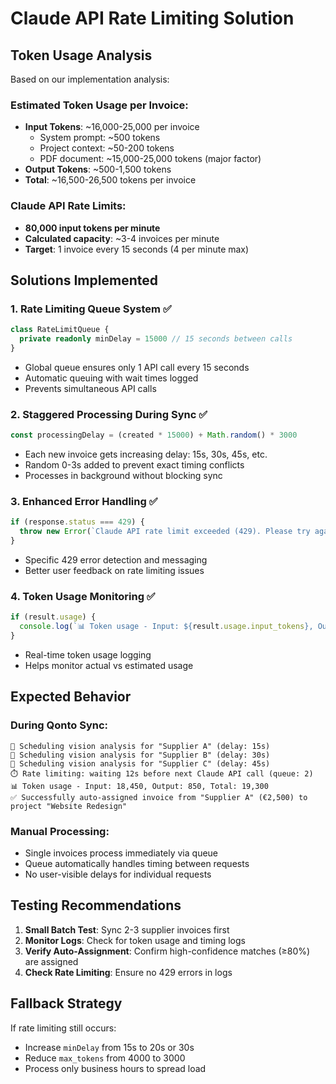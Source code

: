 # Claude API Rate Limiting Solution

## Token Usage Analysis

Based on our implementation analysis:

### **Estimated Token Usage per Invoice:**
- **Input Tokens**: ~16,000-25,000 per invoice
  - System prompt: ~500 tokens
  - Project context: ~50-200 tokens  
  - PDF document: ~15,000-25,000 tokens (major factor)
- **Output Tokens**: ~500-1,500 tokens
- **Total**: ~16,500-26,500 tokens per invoice

### **Claude API Rate Limits:**
- **80,000 input tokens per minute**
- **Calculated capacity**: ~3-4 invoices per minute
- **Target**: 1 invoice every 15 seconds (4 per minute max)

## Solutions Implemented

### 1. **Rate Limiting Queue System** ✅
```typescript
class RateLimitQueue {
  private readonly minDelay = 15000 // 15 seconds between calls
}
```
- Global queue ensures only 1 API call every 15 seconds
- Automatic queuing with wait times logged
- Prevents simultaneous API calls

### 2. **Staggered Processing During Sync** ✅
```typescript
const processingDelay = (created * 15000) + Math.random() * 3000
```
- Each new invoice gets increasing delay: 15s, 30s, 45s, etc.
- Random 0-3s added to prevent exact timing conflicts
- Processes in background without blocking sync

### 3. **Enhanced Error Handling** ✅
```typescript
if (response.status === 429) {
  throw new Error(`Claude API rate limit exceeded (429). Please try again in a few minutes.`)
}
```
- Specific 429 error detection and messaging
- Better user feedback on rate limiting issues

### 4. **Token Usage Monitoring** ✅
```typescript
if (result.usage) {
  console.log(`📊 Token usage - Input: ${result.usage.input_tokens}, Output: ${result.usage.output_tokens}`)
}
```
- Real-time token usage logging
- Helps monitor actual vs estimated usage

## Expected Behavior

### **During Qonto Sync:**
```
🤖 Scheduling vision analysis for "Supplier A" (delay: 15s)
🤖 Scheduling vision analysis for "Supplier B" (delay: 30s) 
🤖 Scheduling vision analysis for "Supplier C" (delay: 45s)
⏱️ Rate limiting: waiting 12s before next Claude API call (queue: 2)
📊 Token usage - Input: 18,450, Output: 850, Total: 19,300
✅ Successfully auto-assigned invoice from "Supplier A" (€2,500) to project "Website Redesign"
```

### **Manual Processing:**
- Single invoices process immediately via queue
- Queue automatically handles timing between requests
- No user-visible delays for individual requests

## Testing Recommendations

1. **Small Batch Test**: Sync 2-3 supplier invoices first
2. **Monitor Logs**: Check for token usage and timing logs
3. **Verify Auto-Assignment**: Confirm high-confidence matches (≥80%) are assigned
4. **Check Rate Limiting**: Ensure no 429 errors in logs

## Fallback Strategy

If rate limiting still occurs:
- Increase `minDelay` from 15s to 20s or 30s
- Reduce `max_tokens` from 4000 to 3000
- Process only business hours to spread load